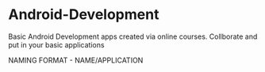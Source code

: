# Android-Development
Basic Android Development apps created via online courses.
Collborate and put in your basic applications

NAMING FORMAT - NAME/APPLICATION

